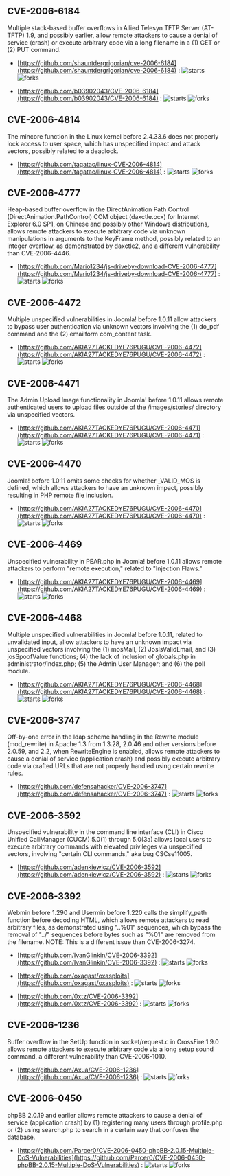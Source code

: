 ## CVE-2006-6184
 Multiple stack-based buffer overflows in Allied Telesyn TFTP Server (AT-TFTP) 1.9, and possibly earlier, allow remote attackers to cause a denial of service (crash) or execute arbitrary code via a long filename in a (1) GET or (2) PUT command.



- [https://github.com/shauntdergrigorian/cve-2006-6184](https://github.com/shauntdergrigorian/cve-2006-6184) :  ![starts](https://img.shields.io/github/stars/shauntdergrigorian/cve-2006-6184.svg) ![forks](https://img.shields.io/github/forks/shauntdergrigorian/cve-2006-6184.svg)

- [https://github.com/b03902043/CVE-2006-6184](https://github.com/b03902043/CVE-2006-6184) :  ![starts](https://img.shields.io/github/stars/b03902043/CVE-2006-6184.svg) ![forks](https://img.shields.io/github/forks/b03902043/CVE-2006-6184.svg)

## CVE-2006-4814
 The mincore function in the Linux kernel before 2.4.33.6 does not properly lock access to user space, which has unspecified impact and attack vectors, possibly related to a deadlock.



- [https://github.com/tagatac/linux-CVE-2006-4814](https://github.com/tagatac/linux-CVE-2006-4814) :  ![starts](https://img.shields.io/github/stars/tagatac/linux-CVE-2006-4814.svg) ![forks](https://img.shields.io/github/forks/tagatac/linux-CVE-2006-4814.svg)

## CVE-2006-4777
 Heap-based buffer overflow in the DirectAnimation Path Control (DirectAnimation.PathControl) COM object (daxctle.ocx) for Internet Explorer 6.0 SP1, on Chinese and possibly other Windows distributions, allows remote attackers to execute arbitrary code via unknown manipulations in arguments to the KeyFrame method, possibly related to an integer overflow, as demonstrated by daxctle2, and a different vulnerability than CVE-2006-4446.



- [https://github.com/Mario1234/js-driveby-download-CVE-2006-4777](https://github.com/Mario1234/js-driveby-download-CVE-2006-4777) :  ![starts](https://img.shields.io/github/stars/Mario1234/js-driveby-download-CVE-2006-4777.svg) ![forks](https://img.shields.io/github/forks/Mario1234/js-driveby-download-CVE-2006-4777.svg)

## CVE-2006-4472
 Multiple unspecified vulnerabilities in Joomla! before 1.0.11 allow attackers to bypass user authentication via unknown vectors involving the (1) do_pdf command and the (2) emailform com_content task.



- [https://github.com/AKIA27TACKEDYE76PUGU/CVE-2006-4472](https://github.com/AKIA27TACKEDYE76PUGU/CVE-2006-4472) :  ![starts](https://img.shields.io/github/stars/AKIA27TACKEDYE76PUGU/CVE-2006-4472.svg) ![forks](https://img.shields.io/github/forks/AKIA27TACKEDYE76PUGU/CVE-2006-4472.svg)

## CVE-2006-4471
 The Admin Upload Image functionality in Joomla! before 1.0.11 allows remote authenticated users to upload files outside of the /images/stories/ directory via unspecified vectors.



- [https://github.com/AKIA27TACKEDYE76PUGU/CVE-2006-4471](https://github.com/AKIA27TACKEDYE76PUGU/CVE-2006-4471) :  ![starts](https://img.shields.io/github/stars/AKIA27TACKEDYE76PUGU/CVE-2006-4471.svg) ![forks](https://img.shields.io/github/forks/AKIA27TACKEDYE76PUGU/CVE-2006-4471.svg)

## CVE-2006-4470
 Joomla! before 1.0.11 omits some checks for whether _VALID_MOS is defined, which allows attackers to have an unknown impact, possibly resulting in PHP remote file inclusion.



- [https://github.com/AKIA27TACKEDYE76PUGU/CVE-2006-4470](https://github.com/AKIA27TACKEDYE76PUGU/CVE-2006-4470) :  ![starts](https://img.shields.io/github/stars/AKIA27TACKEDYE76PUGU/CVE-2006-4470.svg) ![forks](https://img.shields.io/github/forks/AKIA27TACKEDYE76PUGU/CVE-2006-4470.svg)

## CVE-2006-4469
 Unspecified vulnerability in PEAR.php in Joomla! before 1.0.11 allows remote attackers to perform &quot;remote execution,&quot; related to &quot;Injection Flaws.&quot;



- [https://github.com/AKIA27TACKEDYE76PUGU/CVE-2006-4469](https://github.com/AKIA27TACKEDYE76PUGU/CVE-2006-4469) :  ![starts](https://img.shields.io/github/stars/AKIA27TACKEDYE76PUGU/CVE-2006-4469.svg) ![forks](https://img.shields.io/github/forks/AKIA27TACKEDYE76PUGU/CVE-2006-4469.svg)

## CVE-2006-4468
 Multiple unspecified vulnerabilities in Joomla! before 1.0.11, related to unvalidated input, allow attackers to have an unknown impact via unspecified vectors involving the (1) mosMail, (2) JosIsValidEmail, and (3) josSpoofValue functions; (4) the lack of inclusion of globals.php in administrator/index.php; (5) the Admin User Manager; and (6) the poll module.



- [https://github.com/AKIA27TACKEDYE76PUGU/CVE-2006-4468](https://github.com/AKIA27TACKEDYE76PUGU/CVE-2006-4468) :  ![starts](https://img.shields.io/github/stars/AKIA27TACKEDYE76PUGU/CVE-2006-4468.svg) ![forks](https://img.shields.io/github/forks/AKIA27TACKEDYE76PUGU/CVE-2006-4468.svg)

## CVE-2006-3747
 Off-by-one error in the ldap scheme handling in the Rewrite module (mod_rewrite) in Apache 1.3 from 1.3.28, 2.0.46 and other versions before 2.0.59, and 2.2, when RewriteEngine is enabled, allows remote attackers to cause a denial of service (application crash) and possibly execute arbitrary code via crafted URLs that are not properly handled using certain rewrite rules.



- [https://github.com/defensahacker/CVE-2006-3747](https://github.com/defensahacker/CVE-2006-3747) :  ![starts](https://img.shields.io/github/stars/defensahacker/CVE-2006-3747.svg) ![forks](https://img.shields.io/github/forks/defensahacker/CVE-2006-3747.svg)

## CVE-2006-3592
 Unspecified vulnerability in the command line interface (CLI) in Cisco Unified CallManager (CUCM) 5.0(1) through 5.0(3a) allows local users to execute arbitrary commands with elevated privileges via unspecified vectors, involving &quot;certain CLI commands,&quot; aka bug CSCse11005.



- [https://github.com/adenkiewicz/CVE-2006-3592](https://github.com/adenkiewicz/CVE-2006-3592) :  ![starts](https://img.shields.io/github/stars/adenkiewicz/CVE-2006-3592.svg) ![forks](https://img.shields.io/github/forks/adenkiewicz/CVE-2006-3592.svg)

## CVE-2006-3392
 Webmin before 1.290 and Usermin before 1.220 calls the simplify_path function before decoding HTML, which allows remote attackers to read arbitrary files, as demonstrated using &quot;..%01&quot; sequences, which bypass the removal of &quot;../&quot; sequences before bytes such as &quot;%01&quot; are removed from the filename.  NOTE: This is a different issue than CVE-2006-3274.



- [https://github.com/IvanGlinkin/CVE-2006-3392](https://github.com/IvanGlinkin/CVE-2006-3392) :  ![starts](https://img.shields.io/github/stars/IvanGlinkin/CVE-2006-3392.svg) ![forks](https://img.shields.io/github/forks/IvanGlinkin/CVE-2006-3392.svg)

- [https://github.com/oxagast/oxasploits](https://github.com/oxagast/oxasploits) :  ![starts](https://img.shields.io/github/stars/oxagast/oxasploits.svg) ![forks](https://img.shields.io/github/forks/oxagast/oxasploits.svg)

- [https://github.com/0xtz/CVE-2006-3392](https://github.com/0xtz/CVE-2006-3392) :  ![starts](https://img.shields.io/github/stars/0xtz/CVE-2006-3392.svg) ![forks](https://img.shields.io/github/forks/0xtz/CVE-2006-3392.svg)

## CVE-2006-1236
 Buffer overflow in the SetUp function in socket/request.c in CrossFire 1.9.0 allows remote attackers to execute arbitrary code via a long setup sound command, a different vulnerability than CVE-2006-1010.



- [https://github.com/Axua/CVE-2006-1236](https://github.com/Axua/CVE-2006-1236) :  ![starts](https://img.shields.io/github/stars/Axua/CVE-2006-1236.svg) ![forks](https://img.shields.io/github/forks/Axua/CVE-2006-1236.svg)

## CVE-2006-0450
 phpBB 2.0.19 and earlier allows remote attackers to cause a denial of service (application crash) by (1) registering many users through profile.php or (2) using search.php to search in a certain way that confuses the database.



- [https://github.com/Parcer0/CVE-2006-0450-phpBB-2.0.15-Multiple-DoS-Vulnerabilities](https://github.com/Parcer0/CVE-2006-0450-phpBB-2.0.15-Multiple-DoS-Vulnerabilities) :  ![starts](https://img.shields.io/github/stars/Parcer0/CVE-2006-0450-phpBB-2.0.15-Multiple-DoS-Vulnerabilities.svg) ![forks](https://img.shields.io/github/forks/Parcer0/CVE-2006-0450-phpBB-2.0.15-Multiple-DoS-Vulnerabilities.svg)
